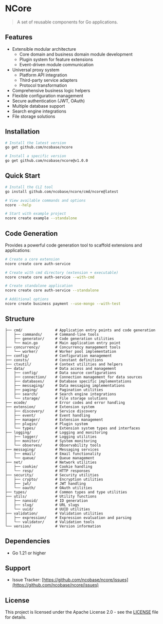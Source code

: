 # NCore

> A set of reusable components for Go applications.

## Features

- Extensible modular architecture
  - Core domain and business domain module development
  - Plugin system for feature extensions
  - Event-driven module communication
- Universal proxy system
  - Platform API integration
  - Third-party service adapters
  - Protocol transformation
- Comprehensive business logic helpers
- Flexible configuration management
- Secure authentication (JWT, OAuth)
- Multiple database support
- Search engine integrations
- File storage solutions

## Installation

```bash
# Install the latest version
go get github.com/ncobase/ncore

# Install a specific version
go get github.com/ncobase/ncore@v1.0.0
```

## Quick Start

```bash
# Install the CLI tool
go install github.com/ncobase/ncore/cmd/ncore@latest

# View available commands and options
ncore --help

# Start with example project
ncore create example --standalone
```

## Code Generation

Provides a powerful code generation tool to scaffold extensions and applications:

```bash
# Create a core extension
ncore create core auth-service

# Create with cmd directory (extension + executable)
ncore create core auth-service --with-cmd

# Create standalone application
ncore create core auth-service --standalone

# Additional options
ncore create business payment --use-mongo --with-test
```

## Structure

```plaintext
├── cmd/               # Application entry points and code generation
│   ├── commands/      # Command-line tools
│   ├── generator/     # Code generation utilities
│   └── main.go        # Main application entry point
├── concurrency/       # Concurrency management tools
│   └── worker/        # Worker pool implementation
├── config/            # Configuration management
├── consts/            # Constant definitions
├── ctxutil/           # Context utilities and helpers
├── data/              # Data access and management
│   ├── config/        # Data source configurations
│   ├── connection/    # Connection management for data sources
│   ├── databases/     # Database specific implementations
│   ├── messaging/     # Data messaging implementations
│   ├── paging/        # Pagination utilities
│   ├── search/        # Search engine integrations
│   └── storage/       # File storage solutions
├── ecode/             # Error codes and error handling
├── extension/         # Extension system
│   ├── discovery/     # Service discovery
│   ├── event/         # Event handling
│   ├── manager/       # Extension management
│   ├── plugin/        # Plugin system
│   └── types/         # Extension system types and interfaces
├── logging/           # Logging and monitoring
│   ├── logger/        # Logging utilities
│   ├── monitor/       # System monitoring
│   └── observes/      # Observability tools
├── messaging/         # Messaging services
│   ├── email/         # Email functionality
│   └── queue/         # Queue management
├── net/               # Network utilities
│   ├── cookie/        # Cookie handling
│   └── resp/          # HTTP responses
├── security/          # Security utilities
│   ├── crypto/        # Encryption utilities
│   ├── jwt/           # JWT handling
│   └── oauth/         # OAuth utilities
├── types/             # Common types and type utilities
├── utils/             # Utility functions
│   ├── nanoid/        # ID generation
│   ├── slug/          # URL slugs
│   └── uuid/          # UUID utilities
├── validation/        # Validation utilities
│   ├── expression/    # Expression evaluation and parsing
│   └── validator/     # Validation tools
└── version/           # Version information
```

## Dependencies

- Go 1.21 or higher

## Support

- Issue Tracker: [https://github.com/ncobase/ncore/issues](https://github.com/ncobase/ncore/issues)

## License

This project is licensed under the Apache License 2.0 - see the [LICENSE](LICENSE) file for details.
